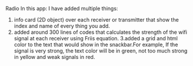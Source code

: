   Radio
In this app: I have added multiple things:
  1. info card (2D object) over each receiver or transmitter that show the index and name of every thing you add.
  2. added around 300 lines of codes that calculates the strength of the wifi signal at each receiver using Friis equation.
  3.added a grid and html color to the text that would show in the snackbar.For example, If the signal is very strong, the text color will      be in green, not too much strong in yellow and weak signals in red.

